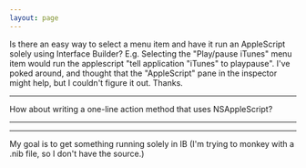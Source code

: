 ```yaml
---
layout: page
---
```




Is there an easy way to select a menu item and have it run an AppleScript solely using Interface Builder?  E.g.  Selecting the "Play/pause iTunes" menu item would run the applescript "tell application "iTunes" to playpause".  I've poked around, and thought that the "AppleScript" pane in the inspector might help, but I couldn't figure it out.  Thanks.

----
How about writing a one-line action method that uses NSAppleScript?

----
----
My goal is to get something running solely in IB (I'm trying to monkey with a .nib file, so I don't have the source.)
